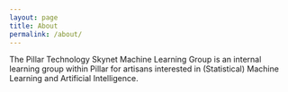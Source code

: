 ```yaml
---
layout: page
title: About
permalink: /about/
---
```


The Pillar Technology Skynet Machine Learning Group is an internal learning group within Pillar for artisans interested in (Statistical) Machine Learning and Artificial Intelligence.
